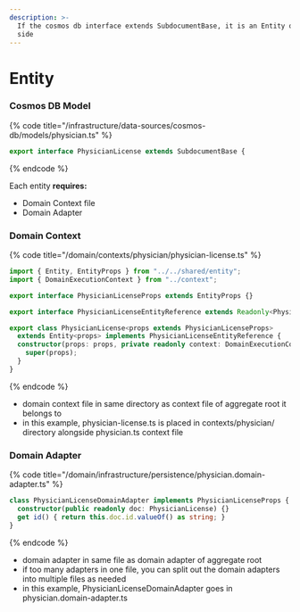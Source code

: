 ```yaml
---
description: >-
  If the cosmos db interface extends SubdocumentBase, it is an Entity on domain
  side
---
```


# Entity

### Cosmos DB Model

{% code title="/infrastructure/data-sources/cosmos-db/models/physician.ts" %}
```typescript
export interface PhysicianLicense extends SubdocumentBase {
```
{% endcode %}

Each entity **requires:**

* Domain Context file
* Domain Adapter

### Domain Context

{% code title="/domain/contexts/physician/physician-license.ts" %}
```typescript
import { Entity, EntityProps } from "../../shared/entity";
import { DomainExecutionContext } from "../context";

export interface PhysicianLicenseProps extends EntityProps {}

export interface PhysicianLicenseEntityReference extends Readonly<PhysicianLicenseProps> {}

export class PhysicianLicense<props extends PhysicianLicenseProps> 
  extends Entity<props> implements PhysicianLicenseEntityReference {
  constructor(props: props, private readonly context: DomainExecutionContext) { 
    super(props);
  }
}
```
{% endcode %}

* domain context file in same directory as context file of aggregate root it belongs to
* in this example, physician-license.ts is placed in contexts/physician/ directory alongside physician.ts context file

### Domain Adapter

{% code title="/domain/infrastructure/persistence/physician.domain-adapter.ts" %}
```typescript
class PhysicianLicenseDomainAdapter implements PhysicianLicenseProps {
  constructor(public readonly doc: PhysicianLicense) {}
  get id() { return this.doc.id.valueOf() as string; }
}
```
{% endcode %}

* domain adapter in same file as domain adapter of aggregate root
* if too many adapters in one file, you can split out the domain adapters into multiple files as needed
* in this example, PhysicianLicenseDomainAdapter goes in physician.domain-adapter.ts
